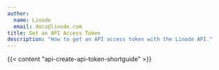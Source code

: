 ```yaml
---
author:
  name: Linode
  email: docs@linode.com
title: Get an API Access Token
description: "How to get an API access token with the Linode API."
---
```


{{< content "api-create-api-token-shortguide" >}}
